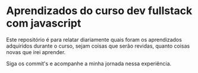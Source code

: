 # Aprendizados do curso dev fullstack com javascript

Este repositório é para relatar diariamente quais foram os aprendizados adquiridos durante o curso, sejam coisas que serão revidas, quanto coisas novas que irei aprender. 

Siga os commit's e acompanhe a minha jornada nessa experiência.
